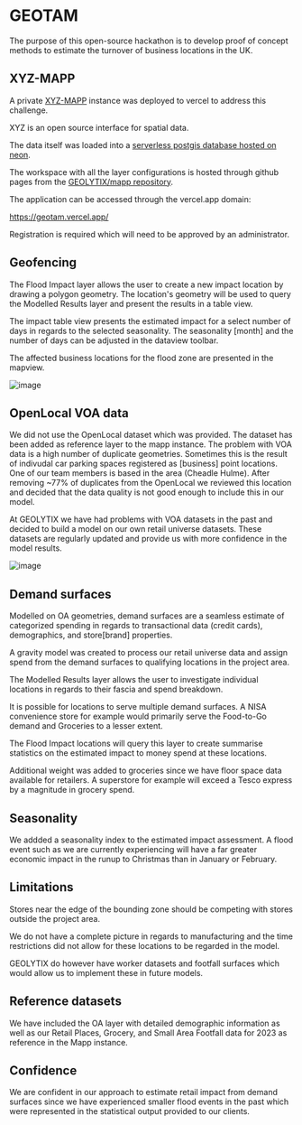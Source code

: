 # GEOTAM

The purpose of this open-source hackathon is to develop proof of concept methods to estimate the turnover of business locations in the UK.

## XYZ-MAPP

A private [XYZ-MAPP](https://github.com/GEOLYTIX/xyz) instance was deployed to vercel to address this challenge.

XYZ is an open source interface for spatial data. 

The data itself was loaded into a [serverless postgis database hosted on neon](https://neon.tech/docs/introduction/serverless).

The workspace with all the layer configurations is hosted through github pages from the [GEOLYTIX/mapp repository](https://github.com/GEOLYTIX/mapp/tree/main/geotam).

The application can be accessed through the vercel.app domain:

https://geotam.vercel.app/

Registration is required which will need to be approved by an administrator.

## Geofencing

The Flood Impact layer allows the user to create a new impact location by drawing a polygon geometry. The location's geometry will be used to query the Modelled Results layer and present the results in a table view.

The impact table view presents the estimated impact for a select number of days in regards to the selected seasonality. The seasonality [month] and the number of days can be adjusted in the dataview toolbar.

The affected business locations for the flood zone are presented in the mapview.

![image](https://github.com/user-attachments/assets/a0d0a7ca-be68-4d35-a2e5-b75b32a00d17)

## OpenLocal VOA data

We did not use the OpenLocal dataset which was provided. The dataset has been added as reference layer to the mapp instance. The problem with VOA data is a high number of duplicate geometries. Sometimes this is the result of indivudal car parking spaces registered as [business] point locations. One of our team members is based in the area (Cheadle Hulme). After removing ~77% of duplicates from the OpenLocal we reviewed this location and decided that the data quality is not good enough to include this in our model.

At GEOLYTIX we have had problems with VOA datasets in the past and decided to build a model on our own retail universe datasets. These datasets are regularly updated and provide us with more confidence in the model results.

![image](https://github.com/user-attachments/assets/097294a9-c93a-4b31-ab0b-7d29eda624be)

## Demand surfaces

Modelled on OA geometries, demand surfaces are a seamless estimate of categorized spending in regards to transactional data (credit cards), demographics, and store[brand] properties.

A gravity model was created to process our retail universe data and assign spend from the demand surfaces to qualifying locations in the project area.

The Modelled Results layer allows the user to investigate individual locations in regards to their fascia and spend breakdown.

It is possible for locations to serve multiple demand surfaces. A NISA convenience store for example would primarily serve the Food-to-Go demand and Groceries to a lesser extent.

The Flood Impact locations will query this layer to create summarise statistics on the estimated impact to money spend at these locations.

Additional weight was added to groceries since we have floor space data available for retailers. A superstore for example will exceed a Tesco express by a magnitude in grocery spend.

## Seasonality

We addded a seasonality index to the estimated impact assessment. A flood event such as we are currently experiencing will have a far greater economic impact in the runup to Christmas than in January or February.

## Limitations

Stores near the edge of the bounding zone should be competing with stores outside the project area.

We do not have a complete picture in regards to manufacturing and the time restrictions did not allow for these locations to be regarded in the model.

GEOLYTIX do however have worker datasets and footfall surfaces which would allow us to implement these in future models.

## Reference datasets

We have included the OA layer with detailed demographic information as well as our Retail Places, Grocery, and Small Area Footfall data for 2023 as reference in the Mapp instance.

## Confidence

We are confident in our approach to estimate retail impact from demand surfaces since we have experienced smaller flood events in the past which were represented in the statistical output provided to our clients.

